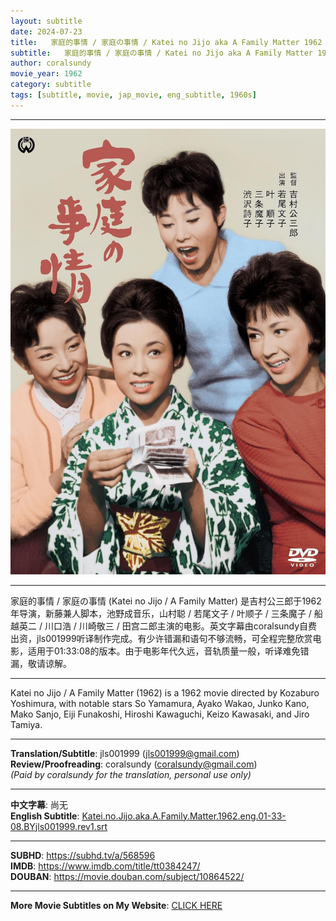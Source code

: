 ```yaml
---
layout: subtitle
date: 2024-07-23
title:   家庭的事情 / 家庭の事情 / Katei no Jijo aka A Family Matter 1962 Subtitle (English)
subtitle:   家庭的事情 / 家庭の事情 / Katei no Jijo aka A Family Matter 1962 Subtitle (English)
author: coralsundy
movie_year: 1962
category: subtitle
tags: [subtitle, movie, jap_movie, eng_subtitle, 1960s]
---
```


------

<img src="../assets/tt0384247.jpg" alt="tt0384247_cover_art" />

------

家庭的事情 / 家庭の事情 (Katei no Jijo / A Family Matter) 是吉村公三郎于1962年导演，新藤兼人脚本，池野成音乐，山村聪 / 若尾文子 / 叶顺子 / 三条魔子 / 船越英二 / 川口浩 / 川崎敬三 / 田宫二郎主演的电影。英文字幕由coralsundy自费出资，jls001999听译制作完成。有少许错漏和语句不够流畅，可全程完整欣赏电影，适用于01:33:08的版本。由于电影年代久远，音轨质量一般，听译难免错漏，敬请谅解。

------

Katei no Jijo / A Family Matter (1962) is a 1962 movie directed by Kozaburo Yoshimura, with notable stars So Yamamura, Ayako Wakao, Junko Kano, Mako Sanjo, Eiji Funakoshi, Hiroshi Kawaguchi, Keizo Kawasaki, and Jiro Tamiya.

------

**Translation/Subtitle**: jls001999 (jls001999@gmail.com)<br>
**Review/Proofreading**: coralsundy (coralsundy@gmail.com)<br>
*(Paid by coralsundy for the translation, personal use only)*

------

**中文字幕**: 尚无<br>
**English Subtitle**: [Katei.no.Jijo.aka.A.Family.Matter.1962.eng.01-33-08.BYjls001999.rev1.srt](../subtitles/Katei.no.Jijo.aka.A.Family.Matter.1962.eng.01-33-08.BYjls001999.rev1.srt)

------

**SUBHD**: <https://subhd.tv/a/568596><br>
**IMDB**: <https://www.imdb.com/title/tt0384247/><br>
**DOUBAN**: <https://movie.douban.com/subject/10864522/>


------

**More Movie Subtitles on My Website**: <a href='{% post_url 2021-01-10-subtitles-summary-list %}'>CLICK HERE</a>


